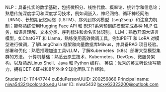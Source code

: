 NLP：具备扎实的数学基础，包括微积分、线性代数、概率论、统计学和信息论；熟悉传统深度学习和深度学习技术，例如词嵌入、神经网络、循环神经网络（RNN）、长短期记忆网络（LSTM）、序列到序列模型（seq2seq）和注意力机制；能够熟练使用Hugging Face API 和 BERT系列预训练模型完成各种 NLP 任务，如语言理解、文本分类、序列标注和命名实体识别。
LLM：熟悉开源大语言模型，如ChatGPT 和 Llama，熟练使用高效微调工具，例如PEFT 和 LoRA 对模型进行微调，了解LangChain 框架和向量数据库Milvus，并具备RAG 项目经验。
部署和优化：熟悉推理加速工具vLLM，了解Kubernetes（k8s）部署大型模型集群的方法。
计算机基础：熟悉云原生技术、Kubernetes、DevOps、微服务架构，以及熟悉Linux Shell、Java 和 Python 编程。
英语：优秀的英文听说读写能力，拥有CET-6证书和8年外企全球化团队工作经验。


Student ID:  111447744 
cuEduPersonUUID:  200256866 
Principal name:  niwa5432@colorado.edu 
User ID:  niwa5432 
bcxy63323200@outlook.com
